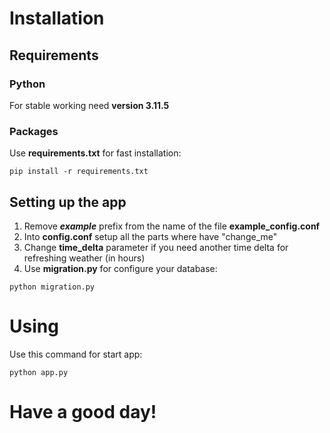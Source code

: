 # Installation
## Requirements
### Python
For stable working need **version 3.11.5**

### Packages
Use **requirements.txt** for fast installation:
```
pip install -r requirements.txt
```

## Setting up the app
1. Remove **_example_** prefix from the name of the file **example_config.conf**
2. Into **config.conf** setup all the parts where have "change_me"
3. Change **time_delta** parameter if you need another time delta for refreshing weather (in hours)
4. Use **migration.py** for configure your database:
```
python migration.py
```

# Using
Use this command for start app:
```
python app.py
```


# Have a good day!
